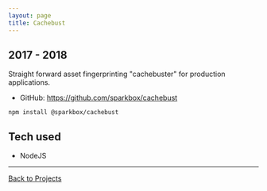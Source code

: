 ```yaml
---
layout: page
title: Cachebust
---
```


## 2017 - 2018

Straight forward asset fingerprinting "cachebuster" for production applications.

- GitHub: <https://github.com/sparkbox/cachebust>

`npm install @sparkbox/cachebust`

## Tech used

- NodeJS

----

[Back to Projects](/projects)
